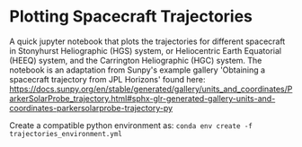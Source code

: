 # Plotting Spacecraft Trajectories
A quick jupyter notebook that plots the trajectories for different spacecraft in Stonyhurst Heliographic (HGS) system, or Heliocentric Earth Equatorial (HEEQ) system, and the Carrington Heliographic (HGC) system. The notebook is an adaptation from Sunpy's example gallery 'Obtaining a spacecraft trajectory from JPL Horizons' found here: https://docs.sunpy.org/en/stable/generated/gallery/units_and_coordinates/ParkerSolarProbe_trajectory.html#sphx-glr-generated-gallery-units-and-coordinates-parkersolarprobe-trajectory-py

Create a compatible python environment as:
`conda env create -f trajectories_environment.yml`
